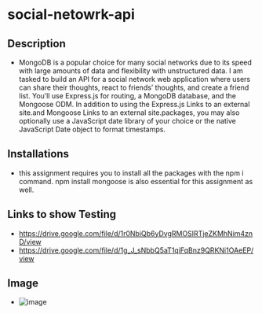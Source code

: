 # social-netowrk-api

## Description
* MongoDB is a popular choice for many social networks due to its speed with large amounts of data and flexibility with unstructured data. I am tasked to build an API for a social network web application where users can share their thoughts, react to friends’ thoughts, and create a friend list. You’ll use Express.js for routing, a MongoDB database, and the Mongoose ODM. In addition to using the Express.js Links to an external site.and Mongoose Links to an external site.packages, you may also optionally use a JavaScript date library of your choice or the native JavaScript Date object to format timestamps.

## Installations
* this assignment requires you to install all the packages with the npm i command. npm install mongoose is also essential for this assignment as well.

## Links to show Testing
* https://drive.google.com/file/d/1r0NbiQb6yDvgRMOSIRTjeZKMhNim4znD/view
* https://drive.google.com/file/d/1g_J_sNbbQ5aT1qiFqBnz9QRKNi1OAeEP/view

## Image
* ![image](https://user-images.githubusercontent.com/107078530/202326687-9e8eed34-5493-4cb3-8235-58c9aebf972d.png)
